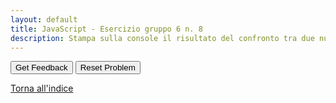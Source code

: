```yaml
---
layout: default
title: JavaScript - Esercizio gruppo 6 n. 8
description: Stampa sulla console il risultato del confronto tra due numeri per verificare se il primo numero è diverso dal secondo.
---
```


<div id="js_esgroup6_8-sortableTrash" class="sortable-code"></div> 
<div id="js_esgroup6_8-sortable" class="sortable-code"></div> 
<div style="clear:both;"></div> 
<p> 
    <input id="js_esgroup6_8-feedbackLink" value="Get Feedback" type="button" /> 
    <input id="js_esgroup6_8-newInstanceLink" value="Reset Problem" type="button" /> 
</p> 
<script type="text/javascript"> 
(function(){
  var initial = "const x = 10;\n" +
    "const y = 10;\n" +
    "if (x !== y) {\n" +
    "  console.log(`${x} è diverso da ${y}`);\n" +
    "} else {\n" +
    "  console.log(`${x} è uguale a ${y}`);\n" +
    "}\n" +
    "if (x !=== y) { #distractor";
  var parsonsPuzzle = new ParsonsWidget({
    "sortableId": "js_esgroup6_8-sortable",
    "max_wrong_lines": 10,
    "grader": ParsonsWidget._graders.LineBasedGrader,
    "exec_limit": 2500,
    "can_indent": true,
    "x_indent": 50,
    "lang": "en",
    "show_feedback": true,
    "trashId": "js_esgroup6_8-sortableTrash"
  });
  parsonsPuzzle.init(initial);
  parsonsPuzzle.shuffleLines();
  $("#js_esgroup6_8-newInstanceLink").click(function(event){ 
      event.preventDefault(); 
      parsonsPuzzle.shuffleLines(); 
  }); 
  $("#js_esgroup6_8-feedbackLink").click(function(event){ 
      event.preventDefault(); 
      parsonsPuzzle.getFeedback(); 
  }); 
})(); 
</script>

[Torna all'indice](../../../index.markdown)